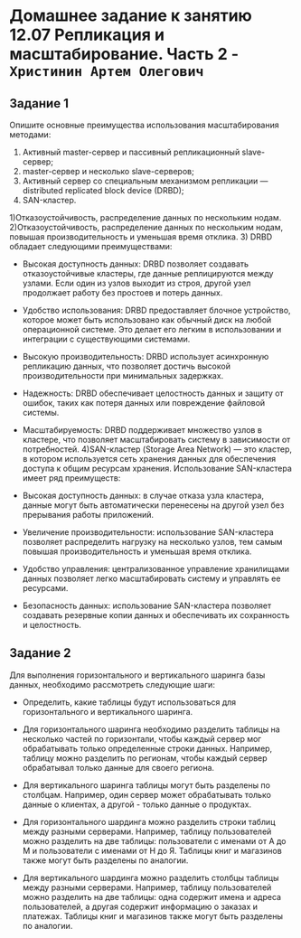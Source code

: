 # Домашнее задание к занятию 12.07 Репликация и масштабирование. Часть 2 - `Христинин Артем Олегович`

## Задание 1

Опишите основные преимущества использования масштабирования методами:

1) Активный master-сервер и пассивный репликационный slave-сервер;
2) master-сервер и несколько slave-серверов;
3) Активный сервер со специальным механизмом репликации — distributed replicated block device (DRBD);
4) SAN-кластер.
 
 1)Отказоустойчивость, распределение данных по нескольким нодам.
 2)Отказоустойчивость, распределение данных по нескольким нодам, повышая производительность и уменьшая время отклика.
 3) DRBD обладает следующими преимуществами:
 - Высокая доступность данных: DRBD позволяет создавать отказоустойчивые кластеры, где данные реплицируются между узлами. Если один из узлов выходит из строя, другой узел продолжает работу без простоев и потерь данных.

 - Удобство использования: DRBD предоставляет блочное устройство, которое может быть использовано как обычный диск на любой операционной системе. Это делает его легким в использовании и интеграции с существующими системами.

 - Высокую производительность: DRBD использует асинхронную репликацию данных, что позволяет достичь высокой производительности при минимальных задержках.

- Надежность: DRBD обеспечивает целостность данных и защиту от ошибок, таких как потеря данных или повреждение файловой системы.

- Масштабируемость: DRBD поддерживает множество узлов в кластере, что позволяет масштабировать систему в зависимости от потребностей.
 4)SAN-кластер (Storage Area Network) — это кластер, в котором используется сеть хранения данных для обеспечения доступа к общим ресурсам хранения. Использование SAN-кластера имеет ряд преимуществ:
 - Высокая доступность данных: в случае отказа узла кластера, данные могут быть автоматически перенесены на другой узел без прерывания работы приложений.

- Увеличение производительности: использование SAN-кластера позволяет распределить нагрузку на несколько узлов, тем самым повышая производительность и уменьшая время отклика.

- Удобство управления: централизованное управление хранилищами данных позволяет легко масштабировать систему и управлять ее ресурсами.

- Безопасность данных: использование SAN-кластера позволяет создавать резервные копии данных и обеспечивать их сохранность и целостность.

## Задание 2

Для выполнения горизонтального и вертикального шаринга базы данных, необходимо рассмотреть следующие шаги:

- Определить, какие таблицы будут использоваться для горизонтального и вертикального шаринга.

- Для горизонтального шаринга необходимо разделить таблицы на несколько частей по горизонтали, чтобы каждый сервер мог обрабатывать только определенные строки данных. Например, таблицу можно разделить по регионам, чтобы каждый сервер обрабатывал только данные для своего региона.

- Для вертикального шаринга таблицы могут быть разделены по столбцам. Например, один сервер может обрабатывать только данные о клиентах, а другой - только данные о продуктах.

- Для горизонтального шардинга можно разделить строки таблиц между разными серверами. Например, таблицу пользователей можно разделить на две таблицы: пользователи с именами от А до М и пользователи с именами от Н до Я. Таблицы книг и магазинов также могут быть разделены по аналогии.

- Для вертикального шардинга можно разделить столбцы таблицы между разными серверами. Например, таблицу пользователей можно разделить на две таблицы: одна содержит имена и адреса пользователей, а другая содержит информацию о заказах и платежах. Таблицы книг и магазинов также могут быть разделены по аналогии.